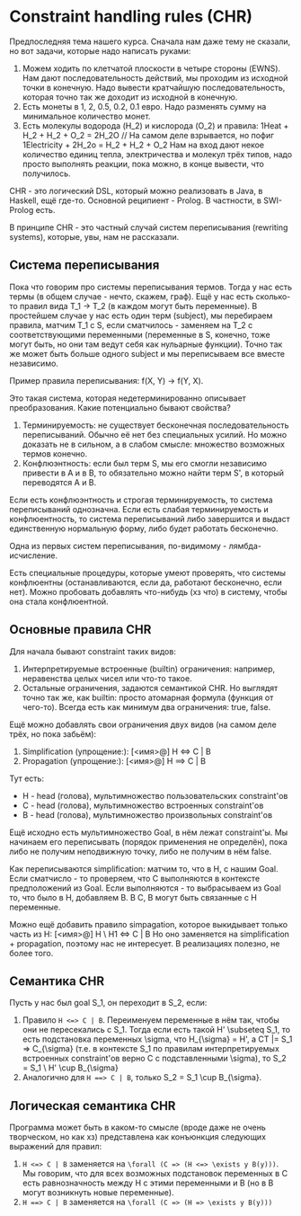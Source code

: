 # Constraint handling rules (CHR)

Предпоследняя тема нашего курса.
Сначала нам даже тему не сказали, но вот задачи, которые надо написать руками:

1. Можем ходить по клетчатой плоскости в четыре стороны (EWNS).
   Нам дают последовательность действий, мы проходим из исходной
   точки в конечную. Надо вывести кратчайшую последовательность, которая
   точно так же доходит из исходной в конечную.
2. Есть монеты в 1, 2, 0.5, 0.2, 0.1 евро. Надо разменять сумму на
   минимальное количество монет.
3. Есть молекулы водорода (H_2) и кислорода (O_2) и правила:
   1Heat + H_2 + H_2 + O_2 = 2H_2O  // На самом деле взрывается, но пофиг
   1Electricity + 2H_2o = H_2 + H_2 + O_2
   Нам на вход дают некое количество единиц тепла, электричества и молекул
   трёх типов, надо просто выполнять реакции, пока можно, в конце вывести,
   что получилось.

CHR - это логический DSL, который можно реализовать в Java, в Haskell, ещё где-то.
Основной реципиент - Prolog. В частности, в SWI-Prolog есть.

В принципе CHR - это частный случай систем переписывания (rewriting systems),
которые, увы, нам не рассказали.

## Система переписывания
Пока что говорим про системы переписывания термов.
Тогда у нас есть термы (в общем случае - нечто, скажем, граф).
Ещё у нас есть сколько-то правил вида T_1 -> T_2 (в каждом могут быть переменные).
В простейшем случае у нас есть один терм (subject), мы перебираем
правила, матчим T_1 с S, если сматчилось - заменяем на T_2 с соответствующими переменными
(переменные в S, конечно, тоже могут быть, но они там ведут себя как нульарные функции).
Точно так же может быть больше одного subject и мы переписываем все вместе независимо.

Пример правила переписывания: f(X, Y) -> f(Y, X).

Это такая система, которая недетерминированно описывает преобразования.
Какие потенциально бывают свойства?
1. Терминируемость: не существует бесконечная последовательность переписываний.
   Обычно её нет без специальных усилий. Но можно доказать не в сильном, а в
   слабом смысле: множество возможных термов конечно.
2. Конфлюэнтность: если был терм S, мы его смогли независимо привести в A и в B,
   то обязательно можно найти терм S', в который переводятся A и B.
   
   
Если есть конфлюэнтность и строгая терминируемость, то система переписываний однозначна.
Если есть слабая терминируемость и конфлюентность, то система переписываний либо завершится
и выдаст единственную нормальную форму, либо будет работать бесконечно.

Одна из первых систем переписывания, по-видимому - лямбда-исчисление.

Есть специальные процедуры, которые умеют проверять, что системы конфлюентны (останавливаются,
если да, работают бесконечно, если нет).
Можно пробовать добавлять что-нибудь (хз что) в систему, чтобы она стала конфлюентной.

## Основные правила CHR
Для начала бывают constraint таких видов:
1. Интерпретируемые встроенные (builtin) ограничения: например,
   неравенства целых чисел или что-то такое.
2. Остальные ограничения, задаются семантикой CHR. Но выглядят
   точно так же, как builtin: просто атомарная формула (функция от чего-то).
   Всегда есть как минимум два ограничения: true, false.

Ещё можно добавлять свои ограничения двух видов (на самом деле трёх, но пока забьём):
1. Simplification (упрощение:):
   [<имя>@] H <=> C | B
2. Propagation (упрощение:):
   [<имя>@] H ==> C | B
   
Тут есть:
* H - head (голова), мультимножество пользовательских constraint'ов
* C - head (голова), мультимножество встроенных constraint'ов
* B - head (голова), мультимножество произвольных constraint'ов

Ещё исходно есть мультимножество Goal, в нём лежат constraint'ы.
Мы начинаем его переписывать (порядок применения не определён), пока
либо не получим неподвижную точку, либо не получим в нём false.

Как переписываются simplification: матчим то, что в H, с нашим Goal.
Если сматчисло - то проверяем, что C выполняются в контексте предположений из Goal.
Если выполняются - то выбрасываем из Goal то, что было в H, добавляем B.
В C, B могут быть связанные с H переменные.

Можно ещё добавить правило simpagation, которое выкидывает только часть из H:
  [<имя>@] H \ H1 <=> C | B
Но оно заменяется на simplification + propagation, поэтому нас не интересует.
В реализациях полезно, не более того.

## Семантика CHR

Пусть у нас был goal S_1, он переходит в S_2, если:
1. Правило `H <=> C | B`. Переименуем переменные в нём так, чтобы они не пересекались с S_1.
   Тогда если есть такой H' \subseteq S_1, то есть подстановка переменных \sigma,
   что H_{\sigma} = H', а CT |= S_1 => C_{\sigma} (т.е. в контексте S_1 по правилам
   интерпретируемых встроенных constraint'ов верно C с подставленными \sigma),
   то S_2 = S_1 \ H' \cup B_{\sigma}
2. Аналогично для `H ==> C | B`, только S_2  = S_1 \cup B_{\sigma}.

## Логическая семантика CHR

Программа может быть в каком-то смысле (вроде даже не очень творческом, но как хз)
представлена как конъюнкция следующих выражений для правил:
1. `H <=> C | B` заменяется на `\forall (C => (H <=> \exists y B(y)))`.
   Мы говорим, что для всех возможных подстановок переменных в C есть равнозначность
   между H с этими переменными и B (но в B могут возникнуть новые переменные).
2. `H ==> C | B` заменяется на `\forall (C => (H => \exists y B(y)))`

